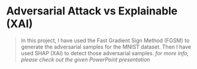 # Adversarial Attack vs Explainable (XAI)
> In this project, I have used the Fast Gradient Sign Method (FGSM) to generate the adversarial samples for the MNIST dataset. Then I have used SHAP (XAI) to detect those adversarial samples.
> *for more info, please check out the given PowerPoint presentation*
